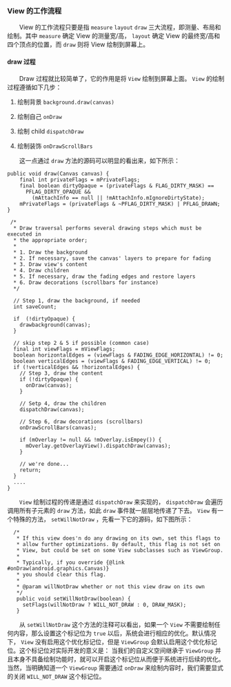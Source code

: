 ### View 的工作流程
　　View 的工作流程只要是指 `measure` `layout` `draw` 三大流程，即测量、布局和绘制。其中 `measure` 确定 View 的测量宽/高， `layout` 确定 View 的最终宽/高和四个顶点的位置，而 `draw` 则将 View 绘制到屏幕上。

#### draw 过程


　　Draw 过程就比较简单了，它的作用是将 `View` 绘制到屏幕上面。 `View` 的绘制过程遵循如下几步：

  1. 绘制背景 `background.draw(canvas)`

  2. 绘制自己 `onDraw`

  3. 绘制 child `dispatchDraw`

  4. 绘制装饰 `onDrawScrollBars`

　　这一点通过 `draw` 方法的源码可以明显的看出来，如下所示：
```
public void draw(Canvas canvas) {
    final int privateFlags = mPrivateFlags;
    final boolean dirtyOpaque = (privateFlags & FLAG_DIRTY_MASK) ==
      PFLAG_DIRTY_OPAQUE &&
        (mAttachInfo == null || !mAttachInfo.mIgnoreDirtyState);
    mPrivateFlags = (privateFlags & ~PFLAG_DIRTY_MASK) | PFLAG_DRAWN;
}

 /*
  * Draw traversal performs several drawing steps which must be executed in
  * the appropriate order;
  *
  * 1. Draw the background
  * 2. If necessary, save the canvas' layers to prepare for fading
  * 3. Draw view's content
  * 4. Draw children
  * 5. If necessary, draw the fading edges and restore layers
  * 6. Draw decorations (scrollbars for instance)
  */

  // Step 1, draw the background, if needed
  int saveCount;

  if  (!dirtyOpaque) {
    drawbackground(canvas);
  }

  // skip step 2 & 5 if possible (common case)
  final int viewFlags = mViewFlags;
  boolean horizontalEdges = (viewFlags & FADING_EDGE_HORIZONTAL) != 0;
  boolean verticalEdges = (viewFlags & FADING_EDGE_VERTICAL) != 0;
  if (!verticalEdges && !horizontalEdges) {
    // Step 3, draw the content
    if (!dirtyOpaque) {
      onDraw(canvas);
    }

    // Setp 4, draw the children
    dispatchDraw(canvas);

    // Step 6, draw decorations (scrollbars)
    onDrawScrollBars(canvas);

    if (mOverlay != null && !mOverlay.isEmpey()) {
      mOverlay.getOverlayView().dispatchDraw(canvas);
    }

    // we're done...
    return;
  }
  ....
}
```
　　`View` 绘制过程的传递是通过 `dispatchDraw` 来实现的， `dispatchDraw` 会遍历调用所有子元素的 `draw` 方法，如此 `draw` 事件就一层层地传递了下去。 `View` 有一个特殊的方法， `setWillNotDraw` ，先看一下它的源码，如下图所示：
```
  /*
   * If this view does'n do any drawing on its own, set this flags to
   * allow further optimizations. By default, this flag is not set on
   * View, but could be set on some View subclasses such as ViewGroup.
   *
   * Typically, if you override {@link #onDraw(android.graphics.Canvas)}
   * you should clear this flag.
   *
   * @param willNotDraw whether or not this view draw on its own
   */
   public void setWillNotDraw(boolean) {
     setFlags(willNotDraw ? WILL_NOT_DRAW : 0, DRAW_MASK);
   }

```
　　从 `setWillNotDraw` 这个方法的注释可以看出，如果一个 `View` 不需要绘制任何内容，那么设置这个标记位为 `true` 以后，系统会进行相应的优化。默认情况下， `View` 没有启用这个优化标记位，但是 `ViewGroup` 会默认启用这个优化标记位。这个标记位对实际开发的意义是： 当我们的自定义空间继承于 `ViewGroup` 并且本身不具备绘制功能时，就可以开启这个标记位从而便于系统进行后续的优化。当然，当明确知道一个 `ViewGroup` 需要通过 `onDraw` 来绘制内容时，我们需要显式的关闭 `WILL_NOT_DRAW` 这个标记位。
